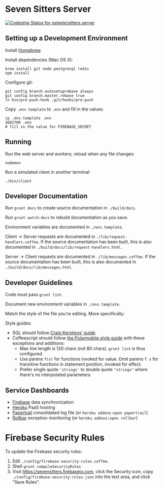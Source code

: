 # Seven Sitters Server

[ ![Codeship Status for osteele/sitters.server](https://www.codeship.io/projects/68120b20-426a-0131-2e69-0aefc5d00e69/status?branch=master)](https://www.codeship.io/projects/10615)

## Setting up a Development Environment

Install [Homebrew](http://brew.sh).

Install dependencies (Mac OS X):

    brew install git node postgresql redis
    npm install

Configure git:

    git config branch.autosetuprebase always
    git config branch.master.rebase true
    ln bin/pre-push-hook .git/hooks/pre-push

Copy `.env.template` to `.env` and fill in the values:

    cp .env.template .env
    $EDITOR .env
    # fill in the value for FIREBASE_SECRET



## Running

Run the web server and workers; reload when any file changes:

    nodemon

Run a simulated client in another terminal:

    ./bin/client


## Developer Documentation

Run `grunt docs` to create source documentation in `./build/docs`.

Run `grunt watch:docs` to rebuild documentation as you save.

Environment variables are documented in `./env.template`.

Client -> Server requests are documented in `./lib/request-handlers.coffee`.
If the source documentation has been built, this is also documented in `./build/docs/lib/request-handlers.html`.

Server -> Client requests are documented in `./lib/messages.coffee`.
If the source documentation has been built, this is also documented in `./build/docs/lib/messages.html`.


## Developer Guidelines

Code must pass `grunt lint`.

Document new environment variables in `./env.template`.

Match the style of the file you're editing. More specifically:

Style guides:

- SQL should follow [Craig Kerstiens’ guide](http://www.craigkerstiens.com/2012/11/17/how-i-write-sql/).
- Coffeescript should follow [the Polarmobile style guide](https://github.com/polarmobile/coffeescript-style-guide) with these exceptions and additions:
  - Max line length is 120 chars (not 80 chars). `grunt lint` is thus configured.
  - Use parens `f(x)` for functions invoked for value. Omit parens `f x` for transitive functions in statement position, invoked for effect.
  - Prefer single quote `'strings'` to double quote `"strings"` where there's no interpolated parameters.


## Service Dashboards

- [Firebase](https://sevensitters.firebaseio.com/) data synchronization
- [Heroku](https://dashboard.heroku.com/apps/sevensitters-api/resources) PaaS hosting
- [Papertrail](https://papertrailapp.com/systems/sevensitters-api/dashboard) consolidated log file (or `heroku addons:open papertrail`)
- [Rollbar](https://rollbar.com/project/5918/) exception monitoring (or `heroku addons:open rollbar`)


# Firebase Security Rules

To update the Firebase security rules:

1. Edit `./config/firebase-security-rules.coffee`.
2. Shell `grunt compileSecurityRules`
3. Visit https://sevensitters.firebaseio.com,
  click the Security icon,
  copy `./config/firebase-security-rules.json` into the text area,
  and click "Save Rules".
